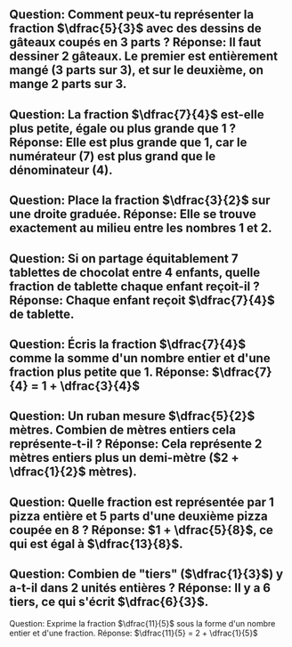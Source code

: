 Question: Comment peux-tu représenter la fraction $\dfrac{5}{3}$ avec des dessins de gâteaux coupés en 3 parts ?
Réponse: Il faut dessiner 2 gâteaux. Le premier est entièrement mangé (3 parts sur 3), et sur le deuxième, on mange 2 parts sur 3.
---
Question: La fraction $\dfrac{7}{4}$ est-elle plus petite, égale ou plus grande que 1 ?
Réponse: Elle est plus grande que 1, car le numérateur (7) est plus grand que le dénominateur (4).
---
Question: Place la fraction $\dfrac{3}{2}$ sur une droite graduée.
Réponse: Elle se trouve exactement au milieu entre les nombres 1 et 2.
---
Question: Si on partage équitablement 7 tablettes de chocolat entre 4 enfants, quelle fraction de tablette chaque enfant reçoit-il ?
Réponse: Chaque enfant reçoit $\dfrac{7}{4}$ de tablette.
---
Question: Écris la fraction $\dfrac{7}{4}$ comme la somme d'un nombre entier et d'une fraction plus petite que 1.
Réponse: $\dfrac{7}{4} = 1 + \dfrac{3}{4}$
---
Question: Un ruban mesure $\dfrac{5}{2}$ mètres. Combien de mètres entiers cela représente-t-il ?
Réponse: Cela représente 2 mètres entiers plus un demi-mètre ($2 + \dfrac{1}{2}$ mètres).
---
Question: Quelle fraction est représentée par 1 pizza entière et 5 parts d'une deuxième pizza coupée en 8 ?
Réponse: $1 + \dfrac{5}{8}$, ce qui est égal à $\dfrac{13}{8}$.
---
Question: Combien de "tiers" ($\dfrac{1}{3}$) y a-t-il dans 2 unités entières ?
Réponse: Il y a 6 tiers, ce qui s'écrit $\dfrac{6}{3}$.
---
Question: Exprime la fraction $\dfrac{11}{5}$ sous la forme d'un nombre entier et d'une fraction.
Réponse: $\dfrac{11}{5} = 2 + \dfrac{1}{5}$
